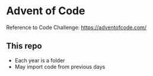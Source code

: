 # Advent of Code

Reference to Code Challenge: https://adventofcode.com/

## This repo

- Each year is a folder
- May import code from previous days
